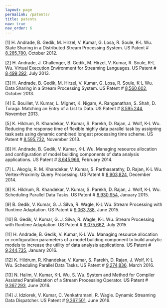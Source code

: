```yaml
---
layout: page
permalink: /patents/
title: patents
nav: true
nav_order: 6
---
```


[1] H. Andrade, B. Gedik, M. Hirzel, V. Kumar, G. Losa, R. Soule, K-L Wu. State Sharing in a Distributed Stream Processing System. US Patent # [8,285,780](https://patents.justia.com/patent/8285780), October 2012.

[2] H. Andrade, J. Challenger, B. Gedik, M. Hirzel, V. Kumar, R. Soule, K-L Wu. Virtual Execution Environment for Streaming Languages. US Patent # [8,499,292](https://patents.justia.com/patent/8499292), July 2013.

[3] H. Andrade, B. Gedik, M. Hirzel, V. Kumar, G. Losa, R. Soule, K-L Wu. Data Sharing in a Stream Processing System. US Patent # [8,560,602](https://patents.justia.com/patent/8560602), October 2013.

[4] E. Bouillet, V. Kumar, L. Mignet, K. Nigam, A. Ranganathan, S. Shah, D. Turaga. Matching an Entry of a List to Data. US Patent # [8,595,244](https://patents.justia.com/patent/8595244), November 2013.

[5] K. Hildrum, R. Khandekar, V. Kumar, S. Parekh, D. Rajan, J. Wolf, K-L Wu. Reducing the response time of flexible highly data parallel task by assigning task sets using dynamic combined longest processing time scheme. US Patent # [8,595,732](https://patents.justia.com/patent/8595732), November 2013.

[6] H. Andrade, B. Gedik, V. Kumar, K-L Wu. Managing resource allocation and configuration of model building components of data analysis applications. US Patent # [8,645,966](https://patents.justia.com/patent/8645966), February 2014.

[7] L. Akoglu, R. M. Khandekar, V. Kumar, S. Parthasarathy, D. Rajan, K-L Wu. Vertex-Proximity Query Processing. US Patent # [8,903,824](https://patents.justia.com/patent/8903824), December 2014.

[8] K. Hildrum, R. Khandekar, V. Kumar, S. Parekh, D. Rajan, J. Wolf, K-L Wu. Scheduling Parallel Data Tasks. US Patent # [8,930,954](https://patents.justia.com/patent/8930954), January 2015.

[9] B. Gedik, V. Kumar, G. J. Silva, R. Wagle, K-L Wu. Stream Processing with Runtime Adaptation. US Patent # [9,063,788](https://patents.justia.com/patent/9063788), June 2015.

[10] B. Gedik, V. Kumar, G. J. Silva, R. Wagle, K-L Wu. Stream Processing with Runtime Adaptation. US Patent # [9,075,662](https://patents.justia.com/patent/9075662), July 2015.

[11] H. Andrade, B. Gedik, V. Kumar, K-L Wu. Managing resource allocation or configuration parameters of a model building component to build analytic models to increase the utility of data analysis applications. US Patent # [9,244,735](https://patents.justia.com/patent/9244735), January 2016.

[12] K. Hildrum, R. Khandekar, V. Kumar, S. Parekh, D. Rajan, J. Wolf, K-L Wu. Scheduling Parallel Data Tasks. US Patent # [9,274,836](https://patents.justia.com/patent/9274836), March 2016.

[13] N. Halim, V. Kumar, K-L Wu, S. Wu. System and Method for Compiler Assisted Parallelization of a Stream Processing Operator. US Patent # [9,367,293](https://patents.justia.com/patent/9367293), June 2016.

[14] J. Idziorek, V. Kumar, C. Venkatramani, R. Wagle. Dynamic Streaming Data Dispatcher. US Patent # [9,367,501](https://patents.justia.com/patent/9367501), June 2016.